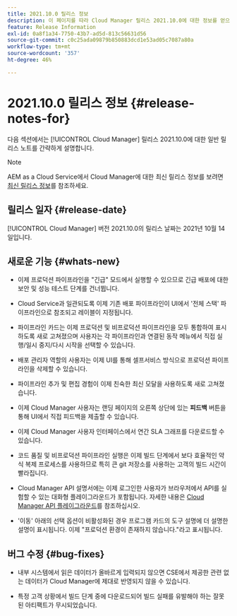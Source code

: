 ```yaml
---
title: 2021.10.0 릴리스 정보
description: 이 페이지를 따라 Cloud Manager 릴리스 2021.10.0에 대한 정보를 얻으십시오
feature: Release Information
exl-id: 0a8f1a34-7750-43b7-ad5d-813c56631d56
source-git-commit: c0c25ada09879b850883dcd1e53ad05c7087a80a
workflow-type: tm+mt
source-wordcount: '357'
ht-degree: 46%

---
```


# 2021.10.0 릴리스 정보 {#release-notes-for}

다음 섹션에서는 [!UICONTROL Cloud Manager] 릴리스 2021.10.0에 대한 일반 릴리스 노트를 간략하게 설명합니다.

>[!NOTE]
>AEM as a Cloud Service에서 Cloud Manager에 대한 최신 릴리스 정보를 보려면 [최신 릴리스 정보](https://experienceleague.adobe.com/docs/experience-manager-cloud-service/onboarding/getting-access/release-notes-cloud-manager/release-notes-cm-current.html?lang=en#getting-access)를 참조하세요.

## 릴리스 일자 {#release-date}

[!UICONTROL Cloud Manager] 버전 2021.10.0의 릴리스 날짜는 2021년 10월 14일입니다.

## 새로운 기능 {#whats-new}

* 이제 프로덕션 파이프라인을 &quot;긴급&quot; 모드에서 실행할 수 있으므로 긴급 배포에 대한 보안 및 성능 테스트 단계를 건너뜁니다.

* Cloud Service과 일관되도록 이제 기존 배포 파이프라인이 UI에서 &#39;전체 스택&#39; 파이프라인으로 참조되고 레이블이 지정됩니다.

* 파이프라인 카드는 이제 프로덕션 및 비프로덕션 파이프라인을 모두 통합하여 표시하도록 새로 고쳐졌으며 사용자는 각 파이프라인과 연결된 동작 메뉴에서 직접 실행/일시 중지/다시 시작을 선택할 수 있습니다.

* 배포 관리자 역할의 사용자는 이제 UI를 통해 셀프서비스 방식으로 프로덕션 파이프라인을 삭제할 수 있습니다.

* 파이프라인 추가 및 편집 경험이 이제 친숙한 최신 모달을 사용하도록 새로 고쳐졌습니다.

* 이제 Cloud Manager 사용자는 랜딩 페이지의 오른쪽 상단에 있는 **피드백** 버튼을 통해 UI에서 직접 피드백을 제출할 수 있습니다.

* 이제 Cloud Manager 사용자 인터페이스에서 연간 SLA 그래프를 다운로드할 수 있습니다.

* 코드 품질 및 비프로덕션 파이프라인 실행은 이제 빌드 단계에서 보다 효율적인 약식 복제 프로세스를 사용하므로 특히 큰 git 저장소를 사용하는 고객의 빌드 시간이 빨라집니다.

* Cloud Manager API 설명서에는 이제 로그인한 사용자가 브라우저에서 API를 실험할 수 있는 대화형 플레이그라운드가 포함됩니다. 자세한 내용은 [Cloud Manager API 플레이그라운드](https://www.adobe.io/experience-cloud/cloud-manager/reference/playground/)를 참조하십시오.

* &#39;이동&#39; 아래의 선택 옵션이 비활성화된 경우 프로그램 카드의 도구 설명에 더 설명한 설명이 표시됩니다. 이제 &quot;프로덕션 환경이 존재하지 않습니다.&quot;라고 표시됩니다.


## 버그 수정 {#bug-fixes}

* 내부 시스템에서 읽은 데이터가 올바르게 입력되지 않으면 CSE에서 제공한 관련 없는 데이터가 Cloud Manager에 제대로 반영되지 않을 수 있습니다.

* 특정 고객 상황에서 빌드 단계 중에 다운로드되어 빌드 실패를 유발해야 하는 잘못된 아티팩트가 무시되었습니다.
